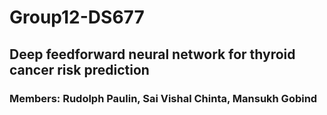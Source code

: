 # Group12-DS677
## Deep feedforward neural network for thyroid cancer risk prediction
### Members: Rudolph Paulin, Sai Vishal Chinta, Mansukh Gobind
